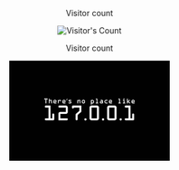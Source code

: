 <div align="center"> 
  <p>Visitor count</p>
  <img src="https://profile-counter.glitch.me/{NateChris14}/count.svg" alt="Visitor's Count" />
</div>

<div align="center"> 
  <p>Visitor count</p>
  <img src="https://github.com/NateChris14/NateChris14/blob/main/images.png"/>
</div>
